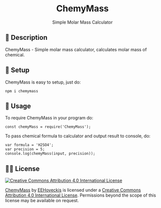 <h1 align="center">ChemyMass</h1>
<p align="center">Simple Molar Mass Calculator</p>

## 📝 Description
ChemyMass - Simple molar mass calculator, calculates molar mass of chemical.

## 🔧 Setup
ChemyMass is easy to setup, just do:
```
npm i chemymass
```

## 📕 Usage
To require ChemyMass in your program do:
```
const chemyMass = require('ChemyMass');
```

To pass chemical formula to calculator and output result to console, do:
```
var formula = 'H2SO4';
var precision = 5;
console.log(chemyMass(input, precision));
```

## 👨‍⚖️ License
[![Creative Commons Attribution 4.0 International License](https://i.creativecommons.org/l/by/4.0/88x31.png)](https://creativecommons.org/licenses/by/4.0/)

[ChemyMass](https://github.com/EEHoveckis/ChemyMass) by [EEHoveckis](https://github.com/EEHoveckis) is licensed under a [Creative Commons Attribution 4.0 International License](https://creativecommons.org/licenses/by/4.0/). Permissions beyond the scope of this license may be available on request.
